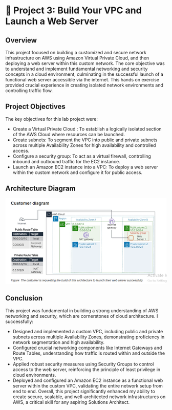 # 📂 Project 3: Build Your VPC and Launch a Web Server
## Overview
This project focused on building a customized and secure network infrastructure on AWS using Amazon Virtual Private Cloud, and then deploying a web server within this custom network. The core objective was to understand and implement fundamental networking and security concepts in a cloud environment, culminating in the successful launch of a functional web server accessible via the internet. This hands on exercise provided crucial experience in creating isolated network environments and controlling traffic flow.

## Project Objectives
The key objectives for this lab project were:
- Create a Virtual Private Cloud : To establish a logically isolated section of the AWS Cloud where resources can be launched.
- Create subnets: To segment the VPC into public and private subnets across multiple Availability Zones for high availability and controlled access.
- Configure a security group: To act as a virtual firewall, controlling inbound and outbound traffic for the EC2 instance.
- Launch an Amazon EC2 instance into a VPC: To deploy a web server within the custom network and configure it for public access.

## Architecture Diagram

![image alt](https://github.com/Nndoza/AWS-re-start-Program/blob/01510de5c1ace699f193ce77651712c69b32fa6d/Project%203%20images/Screenshot%202025-08-05%20232109.png)






## Conclusion
This project was fundamental in building a strong understanding of AWS networking and security, which are cornerstones of cloud architecture. I successfully:
- Designed and implemented a custom VPC, including public and private subnets across multiple Availability Zones, demonstrating proficiency in network segmentation and high availability.
- Configured crucial networking components like Internet Gateways and Route Tables, understanding how traffic is routed within and outside the VPC.
- Applied robust security measures using Security Groups to control access to the web server, reinforcing the principle of least privilege in cloud environments.
- Deployed and configured an Amazon EC2 instance as a functional web server within the custom VPC, validating the entire network setup from end to end.
Overall, this project significantly enhanced my ability to create secure, scalable, and well-architected network infrastructures on AWS, a critical skill for any aspiring Solutions Architect.

